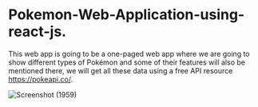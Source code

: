 # Pokemon-Web-Application-using-react-js.
This web app is going to be a one-paged web app where we are going to show different types of Pokémon and some of their features will also be mentioned there, we will get all these data using a free API resource https://pokeapi.co/. 

![Screenshot (1959)](https://github.com/Pankajrao55/Pokemon-Web-Application-using-react-js./assets/84912901/a13fbfd3-efac-4684-a6e3-43d61da3be11)

